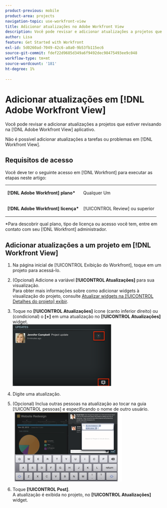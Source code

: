 ```yaml
---
product-previous: mobile
product-area: projects
navigation-topic: use-workfront-view
title: Adicionar atualizações no Adobe Workfront View
description: Você pode revisar e adicionar atualizações a projetos que estiver revisando na [!DNL Adobe Workfront] Exibir aplicativo.
author: Lisa
feature: Get Started with Workfront
exl-id: 5d0260ad-7049-42c6-a8a0-9b53fb115ec6
source-git-commit: fdef22d9685d349a6f9492dec98475493ee9c048
workflow-type: tm+mt
source-wordcount: '181'
ht-degree: 1%

---
```


# Adicionar atualizações em [!DNL Adobe Workfront View]

Você pode revisar e adicionar atualizações a projetos que estiver revisando na [!DNL Adobe Workfront View] aplicativo.

Não é possível adicionar atualizações a tarefas ou problemas em [!DNL Workfront View].

## Requisitos de acesso

Você deve ter o seguinte acesso em [!DNL Workfront] para executar as etapas neste artigo:

<table style="table-layout:auto"> 
 <col> 
 </col> 
 <col> 
 </col> 
 <tbody> 
  <tr> 
   <td role="rowheader"><strong>[!DNL Adobe Workfront] plano*</strong></td> 
   <td> <p>Qualquer Um</p> </td> 
  </tr> 
  <tr> 
   <td role="rowheader"><strong>[!DNL Adobe Workfront] licença*</strong></td> 
   <td> <p>[!UICONTROL Review] ou superior</p> </td> 
  </tr> 
 </tbody> 
</table>

&#42;Para descobrir qual plano, tipo de licença ou acesso você tem, entre em contato com seu [!DNL Workfront] administrador.

## Adicionar atualizações a um projeto em [!DNL Workfront View]

1. Na página inicial de [!UICONTROL Exibição do Workfront], toque em um projeto para acessá-lo.
1. (Opcional) Adicione a variável **[!UICONTROL Atualizações]** para sua visualização.\
   Para obter mais informações sobre como adicionar widgets à visualização do projeto, consulte [Atualizar widgets na [!UICONTROL Detalhes do projeto] exibir](../../../workfront-basics/mobile-apps/using-workfront-view/update-widgets-in-workfront-view.md).

1. Toque no **[!UICONTROL Atualizações]** ícone (canto inferior direito) ou (condicional) o **[+]** em uma atualização no **[!UICONTROL Atualizações]** widget.\
   ![[!DNL workfront_view_updates_icon].png](assets/workfront-view-updates-icon-315x196.png)

1. Digite uma atualização.
1. (Opcional) Inclua outras pessoas na atualização ao tocar na guia [!UICONTROL pessoas] e especificando o nome de outro usuário.\
   ![](assets/screen-shot-2014-002-21-at-2.57.44-pm-350x222.png)

1. Toque **[!UICONTROL Post]**.\
   A atualização é exibida no projeto, no **[!UICONTROL Atualizações]** widget.
